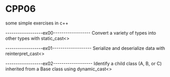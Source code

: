 # CPP06
some simple exercises in c++

------------------ex00------------------
Convert a variety of types into other types with static_cast<>

------------------ex01-------------------
Serialize and deserialize data with reinterpret_cast<>

------------------ex02-------------------
Identify a child class (A, B, or C) inherited from a Base class
using dynamic_cast<>
